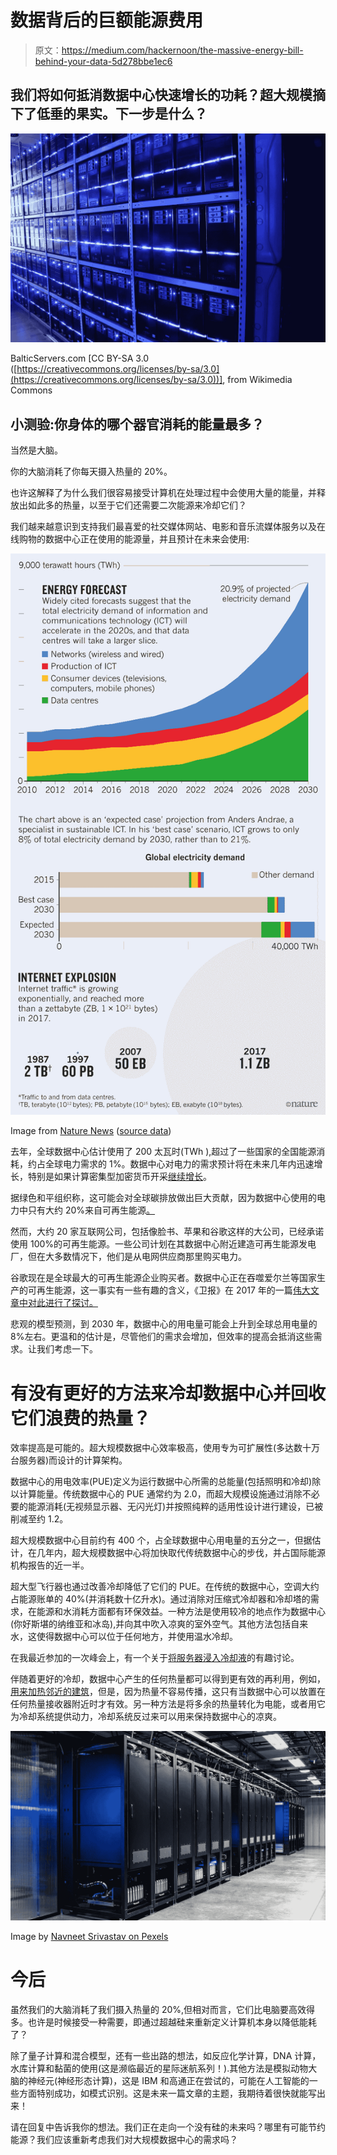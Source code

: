 # 数据背后的巨额能源费用

> 原文：<https://medium.com/hackernoon/the-massive-energy-bill-behind-your-data-5d278bbe1ec6>

## 我们将如何抵消数据中心快速增长的功耗？超大规模摘下了低垂的果实。下一步是什么？

![](img/4dc759dd20db02370e7fa8191444a836.png)

BalticServers.com [CC BY-SA 3.0 ([https://creativecommons.org/licenses/by-sa/3.0](https://creativecommons.org/licenses/by-sa/3.0))], from Wikimedia Commons

## 小测验:你身体的哪个器官消耗的能量最多？

当然是大脑。

你的大脑消耗了你每天摄入热量的 20%。

也许这解释了为什么我们很容易接受计算机在处理过程中会使用大量的能量，并释放出如此多的热量，以至于它们还需要二次能源来冷却它们？

我们越来越意识到支持我们最喜爱的社交媒体网站、电影和音乐流媒体服务以及在线购物的数据中心正在使用的能源量，并且预计在未来会使用:

![](img/70fecd9b2491c40814688a7714e405ef.png)

Image from [Nature News](https://www.nature.com/articles/d41586-018-06610-y) ([source data](https://www.mdpi.com/2078-1547/6/1/117/pdf))

去年，全球数据中心估计使用了 200 太瓦时(TWh ),超过了一些国家的全国能源消耗，约占全球电力需求的 1%。数据中心对电力的需求预计将在未来几年内迅速增长，特别是如果计算密集型加密货币开采[继续增长](https://dzone.com/articles/cryptocurrencies-are-they-worth-it)。

据绿色和平组织称，这可能会对全球碳排放做出巨大贡献，因为数据中心使用的电力中只有大约 20%来自可再生能源[。](https://www.theguardian.com/environment/2017/dec/11/tsunami-of-data-could-consume-fifth-global-electricity-by-2025)

然而，大约 20 家互联网公司，包括像脸书、苹果和谷歌这样的大公司，已经承诺使用 100%的可再生能源。一些公司计划在其数据中心附近建造可再生能源发电厂，但在大多数情况下，他们是从电网供应商那里购买电力。

谷歌现在是全球最大的可再生能源企业购买者。数据中心正在吞噬爱尔兰等国家生产的可再生能源，这一事实有一些有趣的含义，《卫报》在 2017 年的一篇[伟大文章中对此进行了探讨。](https://www.theguardian.com/environment/2017/dec/11/tsunami-of-data-could-consume-fifth-global-electricity-by-2025)

悲观的模型预测，到 2030 年，数据中心的用电量可能会上升到全球总用电量的 8%左右。更温和的估计是，尽管他们的需求会增加，但效率的提高会抵消这些需求。让我们考虑一下。

# 有没有更好的方法来冷却数据中心并回收它们浪费的热量？

效率提高是可能的。超大规模数据中心效率极高，使用专为可扩展性(多达数十万台服务器)而设计的计算架构。

数据中心的用电效率(PUE)定义为运行数据中心所需的总能量(包括照明和冷却)除以计算能量。传统数据中心的 PUE 通常约为 2.0，而超大规模设施通过消除不必要的能源消耗(无视频显示器、无闪光灯)并按照纯粹的适用性设计进行建设，已被削减至约 1.2。

超大规模数据中心目前约有 400 个，占全球数据中心用电量的五分之一，但据估计，在几年内，超大规模数据中心将加快取代传统数据中心的步伐，并占国际能源机构报告的近一半。

超大型飞行器也通过改善冷却降低了它们的 PUE。在传统的数据中心，空调大约占能源账单的 40%(并消耗数十亿升水)。通过消除对压缩式冷却器和冷却塔的需求，在能源和水消耗方面都有环保效益。一种方法是使用较冷的地点作为数据中心(你好斯堪的纳维亚和冰岛),并向其中吹入凉爽的室外空气。其他方法包括自来水，这使得数据中心可以位于任何地方，并使用温水冷却。

在我最近参加的一次峰会上，有一个关于[将服务器浸入冷却液](https://submer.com/)的有趣讨论。

伴随着更好的冷却，数据中心产生的任何热量都可以得到更有效的再利用，例如，[用来加热邻近的建筑](https://www.cloudandheat.com/customer-stories/commerz-real/)，但是，因为热量不容易传播，这只有当数据中心可以放置在任何热量接收器附近时才有效。另一种方法是将多余的热量转化为电能，或者用它为冷却系统提供动力，冷却系统反过来可以用来保持数据中心的凉爽。

![](img/cf365bbbb4d8276dbcf7150c45038a1c.png)

Image by [Navneet Srivastav on Pexels](https://www.pexels.com/photo/datacenter-server-449401/)

# 今后

虽然我们的大脑消耗了我们摄入热量的 20%,但相对而言，它们比电脑要高效得多。也许是时候接受一种需要，即通过超越硅来重新定义计算机本身以降低能耗了？

除了量子计算和混合模型，还有一些出路的想法，如反应化学计算，DNA 计算，水库计算和黏菌的使用(这是濒临最近的星际迷航系列！).其他方法是模拟动物大脑的神经元(神经形态计算)，这是 IBM 和高通正在尝试的，可能在人工智能的一些方面特别成功，如模式识别。这是未来一篇文章的主题，我期待着很快就能写出来！

请在回复中告诉我你的想法。我们正在走向一个没有硅的未来吗？哪里有可能节约能源？我们应该重新考虑我们对大规模数据中心的需求吗？
